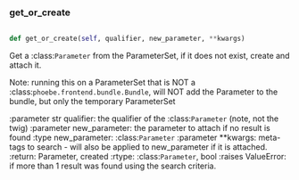 ### get\_or\_create
```py

def get_or_create(self, qualifier, new_parameter, **kwargs)

```



Get a :class:`Parameter` from the ParameterSet, if it does not exist,
create and attach it.

Note: running this on a ParameterSet that is NOT a
:class:`phoebe.frontend.bundle.Bundle`,
will NOT add the Parameter to the bundle, but only the temporary
ParameterSet

:parameter str qualifier: the qualifier of the :class:`Parameter`
    (note, not the twig)
:parameter new_parameter: the parameter to attach if no
        result is found
:type new_parameter: :class:`Parameter`
:parameter **kwargs: meta-tags to search - will also be applied to
        new_parameter if it is attached.
:return: Parameter, created
:rtype: :class:`Parameter`, bool
:raises ValueError: if more than 1 result was found using the search
        criteria.

